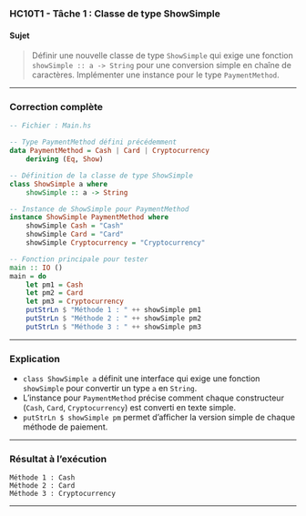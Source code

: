 ### **HC10T1 - Tâche 1 : Classe de type ShowSimple**

#### **Sujet**

> Définir une nouvelle classe de type `ShowSimple` qui exige une fonction `showSimple :: a -> String` pour une conversion simple en chaîne de caractères.
> Implémenter une instance pour le type `PaymentMethod`.

---

###  **Correction complète**

```haskell
-- Fichier : Main.hs

-- Type PaymentMethod défini précédemment
data PaymentMethod = Cash | Card | Cryptocurrency
    deriving (Eq, Show)

-- Définition de la classe de type ShowSimple
class ShowSimple a where
    showSimple :: a -> String

-- Instance de ShowSimple pour PaymentMethod
instance ShowSimple PaymentMethod where
    showSimple Cash = "Cash"
    showSimple Card = "Card"
    showSimple Cryptocurrency = "Cryptocurrency"

-- Fonction principale pour tester
main :: IO ()
main = do
    let pm1 = Cash
    let pm2 = Card
    let pm3 = Cryptocurrency
    putStrLn $ "Méthode 1 : " ++ showSimple pm1
    putStrLn $ "Méthode 2 : " ++ showSimple pm2
    putStrLn $ "Méthode 3 : " ++ showSimple pm3
```

---

###  **Explication**

* `class ShowSimple a` définit une interface qui exige une fonction `showSimple` pour convertir un type `a` en `String`.
* L’instance pour `PaymentMethod` précise comment chaque constructeur (`Cash`, `Card`, `Cryptocurrency`) est converti en texte simple.
* `putStrLn $ showSimple pm` permet d’afficher la version simple de chaque méthode de paiement.

---

### **Résultat à l’exécution**

```
Méthode 1 : Cash
Méthode 2 : Card
Méthode 3 : Cryptocurrency
```

---
